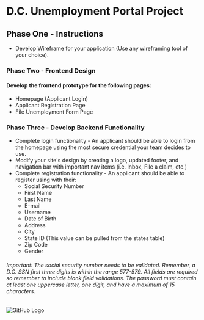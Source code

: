 # D.C. Unemployment Portal Project

## Phase One - Instructions
* Develop Wireframe for your application (Use any wireframing tool of your choice).

### Phase Two - Frontend Design
#### Develop the frontend prototype for the following pages:
* Homepage (Applicant Login)
* Applicant Registration Page
* File Unemployment Form Page

### Phase Three - Develop Backend Functionality 
* Complete login functionality - An applicant should be able to login from the homepage using the most secure credential your team decides to use.
* Modify your site's design by creating a logo, updated footer, and navigation bar with important nav items (i.e. Inbox, File a claim, etc.)
* Complete registration functionality - An applicant should be able to register using with their:
  * Social Security Number
  * First Name
  * Last Name
  * E-mail
  * Username
  * Date of Birth
  * Address
  * City
  * State ID (This value can be pulled from the states table)
  * Zip Code
  * Gender
###### Important: The social security number needs to be validated. Remember, a D.C. SSN first three digits is within the range 577-579. All fields are required so remember to include blank field validations. The password must contain at least one uppercase letter, one digit, and have a maximum of 15 characters.

![GitHub Logo](https://media.giphy.com/media/fYqQFmAqDEEpKF9Sp1/giphy.gif)
